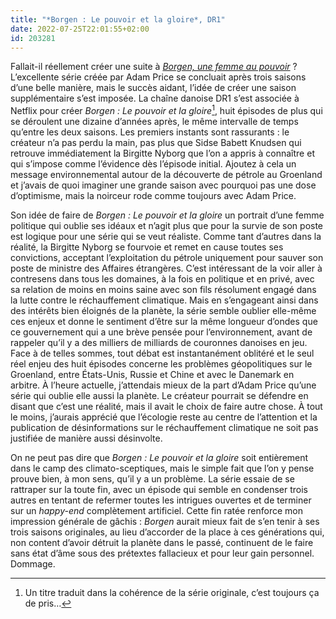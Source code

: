```yaml
---
title: "*Borgen : Le pouvoir et la gloire*, DR1"
date: 2022-07-25T22:01:55+02:00
id: 203281 
---
```


Fallait-il réellement créer une suite à *[Borgen, une femme au pouvoir](https://voiretmanger.fr/borgen-price-dr1/)* ? L’excellente série créée par Adam Price se concluait après trois saisons d’une belle manière, mais le succès aidant, l’idée de créer une saison supplémentaire s’est imposée. La chaîne danoise DR1 s’est associée à Netflix pour créer *Borgen : Le pouvoir et la gloire*[^1], huit épisodes de plus qui se déroulent une dizaine d’années après, le même intervalle de temps qu’entre les deux saisons. Les premiers instants sont rassurants : le créateur n’a pas perdu la main, pas plus que Sidse Babett Knudsen qui retrouve immédiatement la Birgitte Nyborg que l’on a appris à connaître et qui s’impose comme l’évidence dès l’épisode initial. Ajoutez à cela un message environnemental autour de la découverte de pétrole au Groenland et j’avais de quoi imaginer une grande saison avec pourquoi pas une dose d’optimisme, mais la noirceur rode comme toujours avec Adam Price. 

Son idée de faire de *Borgen : Le pouvoir et la gloire* un portrait d’une femme politique qui oublie ses idéaux et n’agit plus que pour la survie de son poste est logique pour une série qui se veut réaliste. Comme tant d’autres dans la réalité, la Birgitte Nyborg se fourvoie et remet en cause toutes ses convictions, acceptant l’exploitation du pétrole uniquement pour sauver son poste de ministre des Affaires étrangères. C’est intéressant de la voir aller à contresens dans tous les domaines, à la fois en politique et en privé, avec sa relation de moins en moins saine avec son fils résolument engagé dans la lutte contre le réchauffement climatique. Mais en s’engageant ainsi dans des intérêts bien éloignés de la planète, la série semble oublier elle-même ces enjeux et donne le sentiment d’être sur la même longueur d’ondes que ce gouvernement qui a une brève pensée pour l’environnement, avant de rappeler qu’il y a des milliers de milliards de couronnes danoises en jeu. Face à de telles sommes, tout débat est instantanément oblitéré et le seul réel enjeu des huit épisodes concerne les problèmes géopolitiques sur le Groenland, entre États-Unis, Russie et Chine et avec le Danemark en arbitre. À l’heure actuelle, j’attendais mieux de la part d’Adam Price qu’une série qui oublie elle aussi la planète. Le créateur pourrait se défendre en disant que c’est une réalité, mais il avait le choix de faire autre chose. À tout le moins, j’aurais apprécié que l’écologie reste au centre de l’attention et la publication de désinformations sur le réchauffement climatique ne soit pas justifiée de manière aussi désinvolte. 

On ne peut pas dire que *Borgen : Le pouvoir et la gloire* soit entièrement dans le camp des climato-sceptiques, mais le simple fait que l’on y pense prouve bien, à mon sens, qu’il y a un problème. La série essaie de se rattraper sur la toute fin, avec un épisode qui semble en condenser trois autres en tentant de refermer toutes les intrigues ouvertes et de terminer sur un *happy-end* complètement artificiel. Cette fin ratée renforce mon impression générale de gâchis : *Borgen* aurait mieux fait de s’en tenir à ses trois saisons originales, au lieu d’accorder de la place à ces générations qui, non content d’avoir détruit la planète dans le passé, continuent de le faire sans état d’âme sous des prétextes fallacieux et pour leur gain personnel. Dommage. 

[^1]: Un titre traduit dans la cohérence de la série originale, c’est toujours ça de pris…